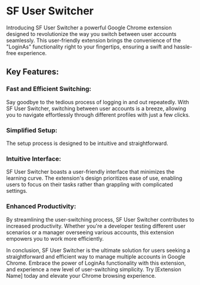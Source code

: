 # SF User Switcher

Introducing SF User Switcher a powerful Google Chrome extension designed to revolutionize the way you switch between user accounts seamlessly. This user-friendly extension brings the convenience of the "LoginAs" functionality right to your fingertips, ensuring a swift and hassle-free experience.

## Key Features:

### Fast and Efficient Switching:

Say goodbye to the tedious process of logging in and out repeatedly. With SF User Switcher, switching between user accounts is a breeze, allowing you to navigate effortlessly through different profiles with just a few clicks.

### Simplified Setup:

The setup process is designed to be intuitive and straightforward.

### Intuitive Interface:

SF User Switcher boasts a user-friendly interface that minimizes the learning curve. The extension's design prioritizes ease of use, enabling users to focus on their tasks rather than grappling with complicated settings.

### Enhanced Productivity:

By streamlining the user-switching process, SF User Switcher contributes to increased productivity. Whether you're a developer testing different user scenarios or a manager overseeing various accounts, this extension empowers you to work more efficiently.

In conclusion, SF User Switcher is the ultimate solution for users seeking a straightforward and efficient way to manage multiple accounts in Google Chrome. Embrace the power of LoginAs functionality with this extension, and experience a new level of user-switching simplicity. Try [Extension Name] today and elevate your Chrome browsing experience.
